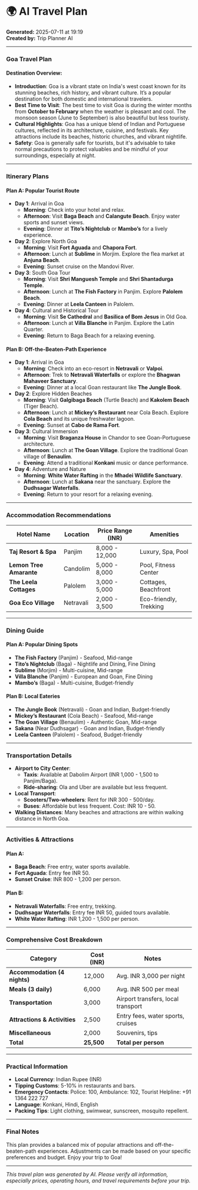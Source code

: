 # 🌍 AI Travel Plan

**Generated:** 2025-07-11 at 19:19  
**Created by:** Trip Planner AI

---

### Goa Travel Plan

#### Destination Overview:
- **Introduction**: Goa is a vibrant state on India's west coast known for its stunning beaches, rich history, and vibrant culture. It’s a popular destination for both domestic and international travelers.
- **Best Time to Visit**: The best time to visit Goa is during the winter months from **October to February** when the weather is pleasant and cool. The monsoon season (June to September) is also beautiful but less touristy.
- **Cultural Highlights**: Goa has a unique blend of Indian and Portuguese cultures, reflected in its architecture, cuisine, and festivals. Key attractions include its beaches, historic churches, and vibrant nightlife.
- **Safety**: Goa is generally safe for tourists, but it's advisable to take normal precautions to protect valuables and be mindful of your surroundings, especially at night.

---

### Itinerary Plans

#### **Plan A: Popular Tourist Route**
- **Day 1**: Arrival in Goa
  - **Morning**: Check into your hotel and relax.
  - **Afternoon**: Visit **Baga Beach** and **Calangute Beach**. Enjoy water sports and sunset views.
  - **Evening**: Dinner at **Tito’s Nightclub** or **Mambo’s** for a lively experience.
- **Day 2**: Explore North Goa
  - **Morning**: Visit **Fort Aguada** and **Chapora Fort**.
  - **Afternoon**: Lunch at **Sublime** in Morjim. Explore the flea market at **Anjuna Beach**.
  - **Evening**: Sunset cruise on the Mandovi River.
- **Day 3**: South Goa Tour
  - **Morning**: Visit **Shri Manguesh Temple** and **Shri Shantadurga Temple**.
  - **Afternoon**: Lunch at **The Fish Factory** in Panjim. Explore **Palolem Beach**.
  - **Evening**: Dinner at **Leela Canteen** in Palolem.
- **Day 4**: Cultural and Historical Tour
  - **Morning**: Visit **Se Cathedral** and **Basilica of Bom Jesus** in Old Goa.
  - **Afternoon**: Lunch at **Villa Blanche** in Panjim. Explore the Latin Quarter.
  - **Evening**: Return to Baga Beach for a relaxing evening.

#### **Plan B: Off-the-Beaten-Path Experience**
- **Day 1**: Arrival in Goa
  - **Morning**: Check into an eco-resort in **Netravali** or **Valpoi**.
  - **Afternoon**: Trek to **Netravali Waterfalls** or explore the **Bhagwan Mahaveer Sanctuary**.
  - **Evening**: Dinner at a local Goan restaurant like **The Jungle Book**.
- **Day 2**: Explore Hidden Beaches
  - **Morning**: Visit **Galgibaga Beach** (Turtle Beach) and **Kakolem Beach** (Tiger Beach).
  - **Afternoon**: Lunch at **Mickey’s Restaurant** near Cola Beach. Explore **Cola Beach** and its unique freshwater lagoon.
  - **Evening**: Sunset at **Cabo de Rama Fort**.
- **Day 3**: Cultural Immersion
  - **Morning**: Visit **Braganza House** in Chandor to see Goan-Portuguese architecture.
  - **Afternoon**: Lunch at **The Goan Village**. Explore the traditional Goan village of **Benaulim**.
  - **Evening**: Attend a traditional **Konkani** music or dance performance.
- **Day 4**: Adventure and Nature
  - **Morning**: **White Water Rafting** in the **Mhadei Wildlife Sanctuary**.
  - **Afternoon**: Lunch at **Sakana** near the sanctuary. Explore the **Dudhsagar Waterfalls**.
  - **Evening**: Return to your resort for a relaxing evening.

---

### Accommodation Recommendations

| Hotel Name                  | Location        | Price Range (INR) | Amenities |
|------------------------------|-----------------|--------------------|----------|
| **Taj Resort & Spa**        | Panjim         | 8,000 - 12,000     | Luxury, Spa, Pool |
| **Lemon Tree Amarante**      | Candolim       | 5,000 - 8,000      | Pool, Fitness Center |
| **The Leela Cottages**       | Palolem        | 3,000 - 5,000      | Cottages, Beachfront |
| **Goa Eco Village**         | Netravali      | 2,000 - 3,500      | Eco-friendly, Trekking |

---

### Dining Guide

#### Plan A: Popular Dining Spots
- **The Fish Factory** (Panjim) - Seafood, Mid-range
- **Tito’s Nightclub** (Baga) - Nightlife and Dining, Fine Dining
- **Sublime** (Morjim) - Multi-cuisine, Mid-range
- **Villa Blanche** (Panjim) - European and Goan, Fine Dining
- **Mambo’s** (Baga) - Multi-cuisine, Budget-friendly

#### Plan B: Local Eateries
- **The Jungle Book** (Netravali) - Goan and Indian, Budget-friendly
- **Mickey’s Restaurant** (Cola Beach) - Seafood, Mid-range
- **The Goan Village** (Benaulim) - Authentic Goan, Mid-range
- **Sakana** (Near Dudhsagar) - Goan and Indian, Budget-friendly
- **Leela Canteen** (Palolem) - Seafood, Budget-friendly

---

### Transportation Details

- **Airport to City Center**: 
  - **Taxis**: Available at Dabolim Airport (INR 1,000 - 1,500 to Panjim/Baga).
  - **Ride-sharing**: Ola and Uber are available but less frequent.
- **Local Transport**: 
  - **Scooters/Two-wheelers**: Rent for INR 300 - 500/day.
  - **Buses**: Affordable but less frequent. Cost: INR 10 - 50.
- **Walking Distances**: Many beaches and attractions are within walking distance in North Goa.

---

### Activities & Attractions

#### Plan A:
- **Baga Beach**: Free entry, water sports available.
- **Fort Aguada**: Entry fee INR 50.
- **Sunset Cruise**: INR 800 - 1,200 per person.

#### Plan B:
- **Netravali Waterfalls**: Free entry, trekking.
- **Dudhsagar Waterfalls**: Entry fee INR 50, guided tours available.
- **White Water Rafting**: INR 1,200 - 1,500 per person.

---

### Comprehensive Cost Breakdown

| Category               | Cost (INR) | Notes |
|-------------------------|-----------|-------|
| **Accommodation (4 nights)** | 12,000   | Avg. INR 3,000 per night |
| **Meals (3 daily)**     | 6,000     | Avg. INR 500 per meal |
| **Transportation**      | 3,000     | Airport transfers, local transport |
| **Attractions & Activities** | 2,500   | Entry fees, water sports, cruises |
| **Miscellaneous**       | 2,000     | Souvenirs, tips |
| **Total**               | **25,500** | **Total per person** |

---

### Practical Information

- **Local Currency**: Indian Rupee (INR)
- **Tipping Customs**: 5-10% in restaurants and bars.
- **Emergency Contacts**: Police: 100, Ambulance: 102, Tourist Helpline: +91 1364 222 727
- **Language**: Konkani, Hindi, English
- **Packing Tips**: Light clothing, swimwear, sunscreen, mosquito repellent.

---

### Final Notes
This plan provides a balanced mix of popular attractions and off-the-beaten-path experiences. Adjustments can be made based on your specific preferences and budget. Enjoy your trip to Goa!

---

*This travel plan was generated by AI. Please verify all information, especially prices, operating hours, and travel requirements before your trip.*
